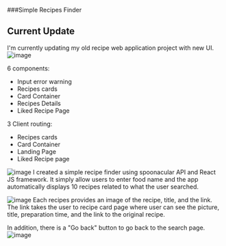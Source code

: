 ###Simple Recipes Finder


## Current Update
I'm currently updating my old recipe web application project with new UI.
![image](https://user-images.githubusercontent.com/64029918/198901095-1570fc06-9323-438f-b5c1-9ab31c4dedf2.png)




6 components:
- Input error warning
- Recipes cards
- Card Container
- Recipes Details
- Liked Recipe Page

3 Client routing:
- Recipes cards
- Card Container
- Landing Page
- Liked Recipe page

![image](https://user-images.githubusercontent.com/64029918/152034898-2b379e0c-7dc9-46b1-8072-b8d4bb6db672.png)
I created a simple recipe finder using spoonacular API and React JS framework.
It simply allow users to enter food name and the app automatically displays 10 recipes related to what the user searched.

![image](https://user-images.githubusercontent.com/64029918/152035152-21f3befe-5762-4182-a1c7-a10f0db95428.png)
Each recipes provides an image of the recipe, title, and the link. The link takes the user to recipe card page where user can see the picture, title, preparation time, and the link to the original recipe. 

In addition, there is a "Go back" button to go back to the search page.
![image](https://user-images.githubusercontent.com/64029918/152035638-c128d9d5-8f7e-457e-a5ca-c81b3979cb01.png)
